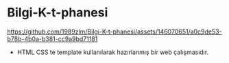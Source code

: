 ﻿# Bilgi-K-t-phanesi


https://github.com/1989zlm/Bilgi-K-t-phanesi/assets/146070651/a0c9de53-b78b-4b0a-b381-cc9a9bd71181

* HTML CSS te template kullanılarak hazırlanmış bir web çalışmasıdır.

